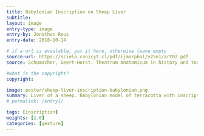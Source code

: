 ```yaml
---
title: Babylonian Inscription on Sheep Liver
subtitle: 
layout: image
entry-type: image
entry-by: Jonathan Reus
entry-date: 2018-10-14

# if a url is available, put it here, otherwise leave empty
source-url: https://scielo.conicyt.cl/pdf/ijmorphol/v25n1/art02.pdf
source: Schumacher, Geert-Horst. Theatrum Anatomicum in history and today. Int. J. Morphology, 25(1):15-32, 2007

#what is the copyright?
copyright:

image: poster/sheep-liver-inscription-babylonian.png
summary: Liver of a sheep. Babylonian model of terracotta with inscriptions from 18th to 19th century B.C.
# permalink: /entry1/

tags: [inscription]
weights: [1.0]
categories: [gesture]
---
```

